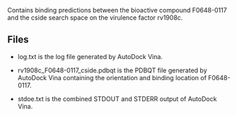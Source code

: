 Contains binding predictions between the bioactive compound F0648-0117 and the cside search space on the virulence factor rv1908c.

## Files

- log.txt is the log file generated by AutoDock Vina.

- rv1908c_F0648-0117_cside.pdbqt is the PDBQT file generated by AutoDock Vina containing the orientation and binding location of F0648-0117.

- stdoe.txt is the combined STDOUT and STDERR output of AutoDock Vina.

